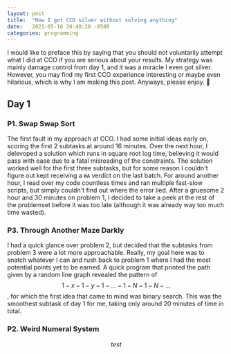 ```yaml
---
layout: post
title:  "How I got CCO silver without solving anything"
date:   2021-05-16 20:40:20 -0500
categories: programming
---
```

I would like to preface this by saying that you should not voluntarily attempt what I did at CCO if you are serious about your results. My strategy was mainly damage control from day 1, and it was a miracle I even got silver. However, you may find my first CCO experience interesting or maybe even hilarious, which is why I am making this post. Anyways, please enjoy. 🙂

## Day 1

### P1. Swap Swap Sort

The first fault in my approach at CCO. I had some initial ideas early on, scoring the first 2 subtasks at around 16 minutes. Over the next hour, I delevoped a solution which runs in square root log time, believing it would pass with ease due to a fatal misreading of the constraints. The solution worked well for the first three subtasks, but for some reason I couldn't figure out kept receiving a `WA` verdict on the last batch. For around another hour, I read over my code countless times and ran multiple fast-slow scripts, but simply couldn't find out where the error lied. After a gruesome 2 hour and 30 minutes on problem 1, I decided to take a peek at the rest of the problemset before it was too late (although it was already way too much time wasted).

### P3. Through Another Maze Darkly

I had a quick glance over problem 2, but decided that the subtasks from problem 3 were a lot more approachable. Really, my goal here was to snatch whatever I can and rush back to problem 1 where I had the most potential points yet to be earned. A quick program that printed the path given by a random line graph revealed the pattern of $$ 1-x-1-y-1-...-1-N-1-N-... $$, for which the first idea that came to mind was binary search. This was the smoothest subtask of day 1 for me, taking only around 20 minutes of time in total.

### P2. Weird Numeral System

$$ test $$
